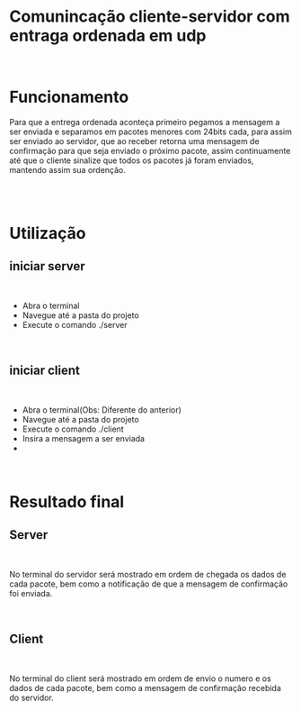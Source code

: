 # Comunincação cliente-servidor com entraga ordenada em udp 
<br />
 
 
# Funcionamento

Para que a entrega ordenada aconteça primeiro pegamos a mensagem a ser enviada e separamos em pacotes menores com 24bits cada, para assim ser enviado ao servidor, que ao receber retorna uma mensagem de confirmação para que seja enviado o próximo pacote, assim continuamente até que o cliente sinalize que todos os pacotes já foram enviados, mantendo assim sua ordenção.



 <br />
 <br />
 
 
 
# Utilização
 
## iniciar server
 <br />

* Abra o terminal
* Navegue até a pasta do projeto
* Execute o comando ./server
  
<br />
 
 
## iniciar client
<br /> 
 
* Abra o terminal(Obs: Diferente do anterior)
* Navegue até a pasta do projeto
* Execute o comando ./client
* Insira a mensagem a ser enviada
* 
 <br />
 
# Resultado final
 
## Server
 <br />

No terminal do servidor será mostrado em ordem de chegada os dados de cada pacote, bem como a notificação de que a mensagem de confirmação foi enviada.
 
 <br />

## Client

<br />

No terminal do client será mostrado em ordem de envio o numero e os dados de cada pacote, bem como a mensagem de confirmação recebida do servidor.

 <br />
 
  
 
 